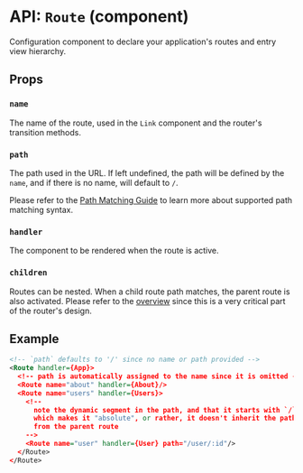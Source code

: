 API: `Route` (component)
=========================

Configuration component to declare your application's routes and entry
view hierarchy.

Props
-----

### `name`

The name of the route, used in the `Link` component and the router's
transition methods.

### `path`

The path used in the URL. If left undefined, the path will be defined by
the `name`, and if there is no name, will default to `/`.

Please refer to the [Path Matching Guide][path-matching] to learn more
about supported path matching syntax.

### `handler`

The component to be rendered when the route is active.

### `children`

Routes can be nested. When a child route path matches, the parent route
is also activated. Please refer to the [overview][overview] since this
is a very critical part of the router's design.

Example
-------

```xml
<!-- `path` defaults to '/' since no name or path provided -->
<Route handler={App}>
  <!-- path is automatically assigned to the name since it is omitted -->
  <Route name="about" handler={About}/>
  <Route name="users" handler={Users}>
    <!--
      note the dynamic segment in the path, and that it starts with `/`,
      which makes it "absolute", or rather, it doesn't inherit the path
      from the parent route
    -->
    <Route name="user" handler={User} path="/user/:id"/>
  </Route>
</Route>
```

  [overview]:/docs/guides/overview.md
  [path-matching]:/docs/guides/path-matching.md
